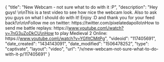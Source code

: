 {
    "title": "New Webcam - not sure what to do with it :P",
    "description": "Hey guys! \n\nThis is a test video to see how nice the webcam look.  Also to ask you guys on what I should do with it!  Enjoy :D and thank you for your feed back!\n\n\nFollow me on twitter: https:\/\/twitter.com\/pixelatedapollo\nHow to send me battle replays: https:\/\/www.youtube.com\/watch?v=7nG3uZoDkCU\nHow to play Medieval 2 Online: https:\/\/www.youtube.com\/watch?v=YGfItCMitPg",
    "videoid": "117405691",
    "date_created": "1434143091",
    "date_modified": "1506478252",
    "type": "captivate",
    "layout": "video",
    "url": "\/v\/new-webcam-not-sure-what-to-do-with-it-p\/117405691"
}